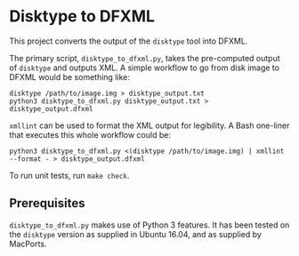 # Disktype to DFXML

This project converts the output of the `disktype` tool into DFXML.

The primary script, `disktype_to_dfxml.py`, takes the pre-computed output of `disktype` and outputs XML.  A simple workflow to go from disk image to DFXML would be something like:

    disktype /path/to/image.img > disktype_output.txt
    python3 disktype_to_dfxml.py disktype_output.txt > disktype_output.dfxml

`xmllint` can be used to format the XML output for legibility.  A Bash one-liner that executes this whole workflow could be:

    python3 disktype_to_dfxml.py <(disktype /path/to/image.img) | xmllint --format - > disktype_output.dfxml

To run unit tests, run `make check`.


## Prerequisites

`disktype_to_dfxml.py` makes use of Python 3 features.  It has been tested on the `disktype` version as supplied in Ubuntu 16.04, and as supplied by MacPorts.
